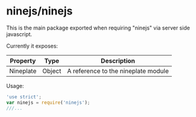 # ninejs/ninejs

This is the main package exported when requiring "ninejs" via server side javascript.

Currently it exposes:

| Property       | Type                | Description                         |
| :------------: | :-----------------: | ----------------------------------- |
| Nineplate      | Object              | A reference to the nineplate module |

Usage:

```javascript
'use strict';
var ninejs = require('ninejs');
///...
```